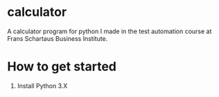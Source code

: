 # calculator
A calculator program for python I made in the test automation course at Frans Schartaus Business Institute.

# How to get started
1. Install Python 3.X

